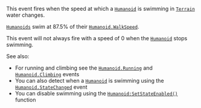 This event fires when the speed at which a [`Humanoid`](https://create.roblox.com/docs/reference/engine/classes/Humanoid) is swimming in
[`Terrain`](https://create.roblox.com/docs/reference/engine/classes/Terrain) water changes.

[`Humanoids`](https://create.roblox.com/docs/reference/engine/classes/Humanoid) swim at 87.5% of their
[`Humanoid.WalkSpeed`](https://create.roblox.com/docs/reference/engine/classes/Humanoid#WalkSpeed).

This event will not always fire with a speed of 0 when the
[`Humanoid`](https://create.roblox.com/docs/reference/engine/classes/Humanoid) stops swimming.

See also:

- For running and climbing see the [`Humanoid.Running`](https://create.roblox.com/docs/reference/engine/classes/Humanoid#Running) and
[`Humanoid.Climbing`](https://create.roblox.com/docs/reference/engine/classes/Humanoid#Climbing) events
- You can also detect when a [`Humanoid`](https://create.roblox.com/docs/reference/engine/classes/Humanoid) is swimming using the
[`Humanoid.StateChanged`](https://create.roblox.com/docs/reference/engine/classes/Humanoid#StateChanged) event
- You can disable swimming using the [`Humanoid:SetStateEnabled()`](https://create.roblox.com/docs/reference/engine/classes/Humanoid#SetStateEnabled)
function